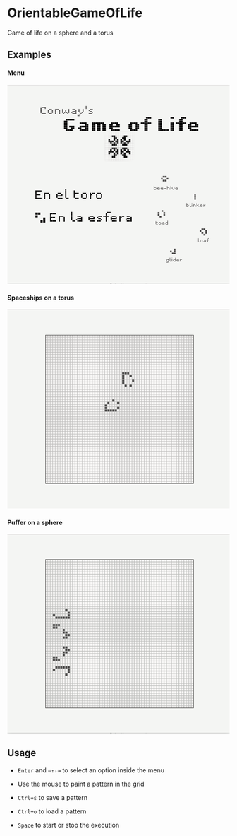 # OrientableGameOfLife
Game of life on a sphere and a torus

## Examples

#### Menu
![](MainScreen.gif)

#### Spaceships on a torus
![](Torus.gif)

#### Puffer on a sphere
![](Sphere.gif)


## Usage

- `Enter` and `←↑↓→` to select an option inside the menu

- Use the mouse to paint a pattern in the grid

- `Ctrl+s` to save a pattern

- `Ctrl+o` to load a pattern

- `Space` to start or stop the execution
